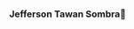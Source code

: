 ### Jefferson Tawan Sombra👋

<!--
**JSombra/JSombra** is a ✨ _special_ ✨ repository because its `README.md` (this file) appears on your GitHub profile.

Here are some ideas to get you started:

- 📔 Estudante de Ciências da Computação do 8°Semestre - UNIP
- 🌱 Estudando JavaScript, NodeJS, React Native e TypeScript
- 💬 E-mail: soombra73@gmail.com
- 🟦 www.linkedin.com/in/jefferson-sombra
- 💻 Conhecimento em MySQL, Linux, GIT, Python, CSS3, JavaScript
- 

